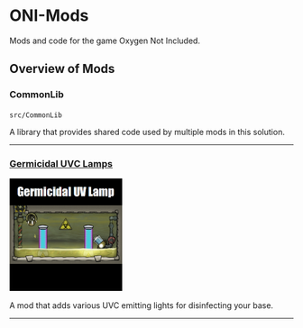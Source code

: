 # ONI-Mods
Mods and code for the game Oxygen Not Included.

## Overview of Mods

### CommonLib
`src/CommonLib`

A library that provides shared code used by multiple mods in this solution.

---

### [Germicidal UVC Lamps](src/GermicideLamp)
[<img src="src/GermicideLamp/Assets/preview.png" height="200px"/>](src/GermicideLamp)


A mod that adds various UVC emitting lights for disinfecting your base.

---
